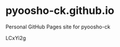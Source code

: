 # pyoosho-ck.github.io
Personal GitHub Pages site for pyoosho-ck









































LCxYi2g
